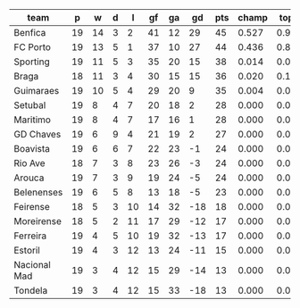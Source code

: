 |     team     | p  | w  | d | l  | gf | ga | gd  | pts | champ | top2  | top3  | top4  |  5-7  | bot4  | bot3  | bot2  |
|--------------|----|----|---|----|----|----|-----|-----|-------|-------|-------|-------|-------|-------|-------|-------|
| Benfica      | 19 | 14 | 3 |  2 | 41 | 12 |  29 |  45 | 0.527 | 0.901 | 0.977 | 0.996 | 0.004 | 0.000 | 0.000 | 0.000|
| FC Porto     | 19 | 13 | 5 |  1 | 37 | 10 |  27 |  44 | 0.436 | 0.878 | 0.970 | 0.995 | 0.006 | 0.000 | 0.000 | 0.000|
| Sporting     | 19 | 11 | 5 |  3 | 35 | 20 |  15 |  38 | 0.014 | 0.083 | 0.388 | 0.698 | 0.295 | 0.000 | 0.000 | 0.000|
| Braga        | 18 | 11 | 3 |  4 | 30 | 15 |  15 |  36 | 0.020 | 0.104 | 0.452 | 0.752 | 0.240 | 0.000 | 0.000 | 0.000|
| Guimaraes    | 19 | 10 | 5 |  4 | 29 | 20 |   9 |  35 | 0.004 | 0.033 | 0.198 | 0.480 | 0.493 | 0.000 | 0.000 | 0.000|
| Setubal      | 19 |  8 | 4 |  7 | 20 | 18 |   2 |  28 | 0.000 | 0.000 | 0.006 | 0.029 | 0.500 | 0.001 | 0.001 | 0.000|
| Maritimo     | 19 |  8 | 4 |  7 | 17 | 16 |   1 |  28 | 0.000 | 0.000 | 0.004 | 0.027 | 0.500 | 0.002 | 0.001 | 0.000|
| GD Chaves    | 19 |  6 | 9 |  4 | 21 | 19 |   2 |  27 | 0.000 | 0.000 | 0.003 | 0.013 | 0.350 | 0.006 | 0.002 | 0.001|
| Boavista     | 19 |  6 | 6 |  7 | 22 | 23 |  -1 |  24 | 0.000 | 0.000 | 0.000 | 0.003 | 0.167 | 0.028 | 0.011 | 0.004|
| Rio Ave      | 18 |  7 | 3 |  8 | 23 | 26 |  -3 |  24 | 0.000 | 0.000 | 0.002 | 0.008 | 0.261 | 0.015 | 0.005 | 0.002|
| Arouca       | 19 |  7 | 3 |  9 | 19 | 24 |  -5 |  24 | 0.000 | 0.000 | 0.000 | 0.000 | 0.080 | 0.063 | 0.026 | 0.007|
| Belenenses   | 19 |  6 | 5 |  8 | 13 | 18 |  -5 |  23 | 0.000 | 0.000 | 0.000 | 0.001 | 0.085 | 0.060 | 0.024 | 0.007|
| Feirense     | 18 |  5 | 3 | 10 | 14 | 32 | -18 |  18 | 0.000 | 0.000 | 0.000 | 0.000 | 0.003 | 0.586 | 0.410 | 0.239|
| Moreirense   | 18 |  5 | 2 | 11 | 17 | 29 | -12 |  17 | 0.000 | 0.000 | 0.000 | 0.000 | 0.009 | 0.399 | 0.254 | 0.138|
| Ferreira     | 19 |  4 | 5 | 10 | 19 | 32 | -13 |  17 | 0.000 | 0.000 | 0.000 | 0.000 | 0.004 | 0.513 | 0.342 | 0.186|
| Estoril      | 19 |  4 | 3 | 12 | 13 | 24 | -11 |  15 | 0.000 | 0.000 | 0.000 | 0.000 | 0.002 | 0.620 | 0.445 | 0.264|
| Nacional Mad | 19 |  3 | 4 | 12 | 15 | 29 | -14 |  13 | 0.000 | 0.000 | 0.000 | 0.000 | 0.000 | 0.855 | 0.746 | 0.584|
| Tondela      | 19 |  3 | 4 | 12 | 15 | 33 | -18 |  13 | 0.000 | 0.000 | 0.000 | 0.000 | 0.000 | 0.851 | 0.732 | 0.568|
